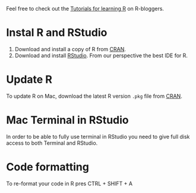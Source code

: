 Feel free to check out the [Tutorials for learning R](https://www.r-bloggers.com/how-to-learn-r-2/) on R-bloggers.

# Instal R and RStudio
1. Download and install a copy of R from [CRAN](https://cran.r-project.org/).
2. Download and install [RStudio](https://rstudio.com/). From our perspective the best IDE for R.

# Update R
To update R on Mac, download the latest R version `.pkg` file from [CRAN](https://cran.r-project.org/).

# Mac Terminal in RStudio
In order to be able to fully use terminal in RStudio you need to give full disk access to both Terminal and RStudio.

# Code formatting
To re-format your code in R pres CTRL + SHIFT + A
